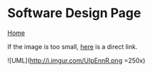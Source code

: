 # Software Design Page

[Home](README.md)

If the image is too small, [here](http://i.imgur.com/cgxlt06.png) is a direct link.    

![UML](http://i.imgur.com/UIpEnnR.png =250x)
